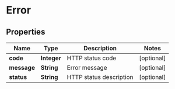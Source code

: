 

# Error



## Properties

| Name | Type | Description | Notes |
|------------ | ------------- | ------------- | -------------|
|**code** | **Integer** | HTTP status code |  [optional] |
|**message** | **String** | Error message |  [optional] |
|**status** | **String** | HTTP status description |  [optional] |



